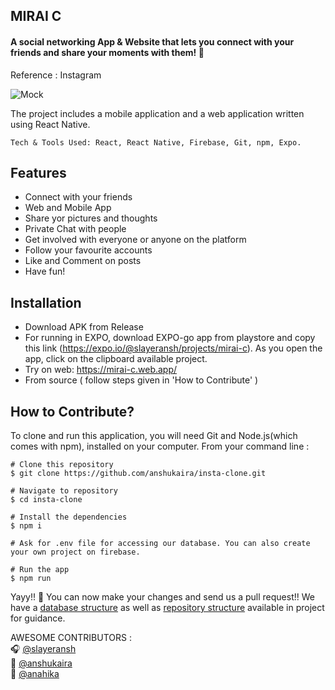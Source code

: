 ## MIRAI C
#### A social networking App & Website that lets you connect with your friends and share your moments with them! 💙
Reference : Instagram

![Mock](https://github.com/anshukaira/insta-clone/blob/dev/assets/D2.png)

The project includes a mobile application and a web application written using React Native.

`Tech & Tools Used: React, React Native, Firebase, Git, npm, Expo.`

## Features
 - Connect with your friends
 - Web and Mobile App
 - Share yor pictures and thoughts
 - Private Chat with people
 - Get involved with everyone or anyone on the platform
 - Follow your favourite accounts
 - Like and Comment on posts
 - Have fun!

## Installation
 - Download APK from Release
 - For running in EXPO, download EXPO-go app from playstore and copy this link (https://expo.io/@slayeransh/projects/mirai-c). As you open the app, click on the clipboard available project.
 - Try on web: https://mirai-c.web.app/
 - From source ( follow steps given in 'How to Contribute' )
 
 
## How to Contribute?
To clone and run this application, you will need Git and Node.js(which comes with npm), installed on your computer. 
From your command line :
``` 
# Clone this repository
$ git clone https://github.com/anshukaira/insta-clone.git

# Navigate to repository
$ cd insta-clone

# Install the dependencies
$ npm i

# Ask for .env file for accessing our database. You can also create your own project on firebase.

# Run the app
$ npm run

```
Yayy!! 🎉 You can now make your changes and send us a pull request!!
We have a [database structure](https://github.com/anshukaira/insta-clone/blob/dev/docs/DATABASE_STRUCTURE.json) as well as [repository structure](https://github.com/anshukaira/insta-clone/blob/dev/docs/DIR_STRUCTURE) available in project for guidance.

 
AWESOME CONTRIBUTORS :                
       🎧 [@slayeransh](https://github.com/SlayerAnsh)   
       💜 [@anshukaira](https://github.com/anshukaira)  
       🐏 [@anahika](https://github.com/anahika)
